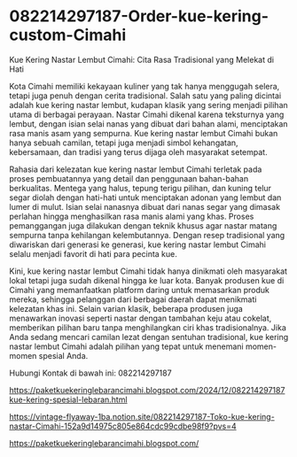 # 082214297187-Order-kue-kering-custom-Cimahi
Kue Kering Nastar Lembut Cimahi: Cita Rasa Tradisional yang Melekat di Hati

Kota Cimahi memiliki kekayaan kuliner yang tak hanya menggugah selera, tetapi juga penuh dengan cerita tradisional. Salah satu yang paling dicintai adalah kue kering nastar lembut, kudapan klasik yang sering menjadi pilihan utama di berbagai perayaan. Nastar Cimahi dikenal karena teksturnya yang lembut, dengan isian selai nanas yang dibuat dari bahan alami, menciptakan rasa manis asam yang sempurna. Kue kering nastar lembut Cimahi bukan hanya sebuah camilan, tetapi juga menjadi simbol kehangatan, kebersamaan, dan tradisi yang terus dijaga oleh masyarakat setempat.  

Rahasia dari kelezatan kue kering nastar lembut Cimahi terletak pada proses pembuatannya yang detail dan penggunaan bahan-bahan berkualitas. Mentega yang halus, tepung terigu pilihan, dan kuning telur segar diolah dengan hati-hati untuk menciptakan adonan yang lembut dan lumer di mulut. Isian selai nanasnya dibuat dari nanas segar yang dimasak perlahan hingga menghasilkan rasa manis alami yang khas. Proses pemanggangan juga dilakukan dengan teknik khusus agar nastar matang sempurna tanpa kehilangan kelembutannya. Dengan resep tradisional yang diwariskan dari generasi ke generasi, kue kering nastar lembut Cimahi selalu menjadi favorit di hati para pecinta kue.  

Kini, kue kering nastar lembut Cimahi tidak hanya dinikmati oleh masyarakat lokal tetapi juga sudah dikenal hingga ke luar kota. Banyak produsen kue di Cimahi yang memanfaatkan platform daring untuk memasarkan produk mereka, sehingga pelanggan dari berbagai daerah dapat menikmati kelezatan khas ini. Selain varian klasik, beberapa produsen juga menawarkan inovasi seperti nastar dengan tambahan keju atau cokelat, memberikan pilihan baru tanpa menghilangkan ciri khas tradisionalnya. Jika Anda sedang mencari camilan lezat dengan sentuhan tradisional, kue kering nastar lembut Cimahi adalah pilihan yang tepat untuk menemani momen-momen spesial Anda.  

Hubungi Kontak di bawah ini:
082214297187

https://paketkuekeringlebarancimahi.blogspot.com/2024/12/082214297187kue-kering-spesial-lebaran.html

https://vintage-flyaway-1ba.notion.site/082214297187-Toko-kue-kering-nastar-Cimahi-152a9d14975c805e864cdc99cdbe98f9?pvs=4

https://paketkuekeringlebarancimahi.blogspot.com/
